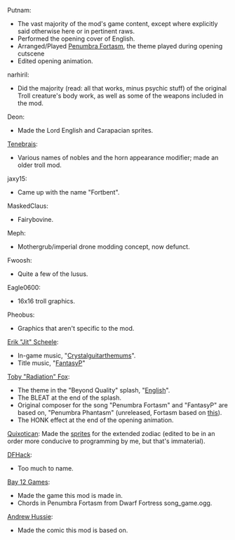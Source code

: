 Putnam:
* The vast majority of the mod's game content, except where explicitly said otherwise here or in pertinent raws.
* Performed the opening cover of English.
* Arranged/Played [Penumbra Fortasm](https://dl.dropboxusercontent.com/u/13790475/Penumbra%20Fortasm.ogg), the theme played during opening cutscene
* Edited opening animation.

narhiril: 
* Did the majority (read: all that works, minus psychic stuff) of the original Troll creature's body work, as well as some of the weapons included in the mod.

Deon: 
* Made the Lord English and Carapacian sprites.  

[Tenebrais](http://tenebrais.tumblr.com/):
* Various names of nobles and the horn appearance modifier; made an older troll mod.

jaxy15:
* Came up with the name "Fortbent".  

MaskedClaus:
* Fairybovine.  

Meph:
* Mothergrub/imperial drone modding concept, now defunct.  

Fwoosh:
* Quite a few of the lusus.  

Eagle0600:
* 16x16 troll graphics.  

Pheobus:
* Graphics that aren't specific to the mod.  

[Erik "Jit" Scheele](http://jitmakesstuff.tumblr.com/):
* In-game music, "[Crystalguitarthemums](http://unofficialmspafans.bandcamp.com/track/crystalguitarthemums)".  
* Title music, "[FantasyP](https://homestuck.bandcamp.com/track/fantasyp)"

[Toby "Radiation" Fox](http://undertale.com/):
* The theme in the "Beyond Quality" splash, "[English](http://homestuck.bandcamp.com/track/english)".
* The BLEAT at the end of the splash.
* Original composer for the song "Penumbra Fortasm" and "FantasyP" are based on, "Penumbra Phantasm" (unreleased, Fortasm based on [this](https://soundcloud.com/geminisuns/penumbra-phantasm-live-2012)).
* The HONK effect at the end of the opening animation.  

[Quixotican](https://quixotican-t.deviantart.com/):
Made the [sprites](https://quixotican-t.deviantart.com/art/Extended-Zodiac-Sprites-718782643) for the extended zodiac (edited to be in an order more conducive to programming by me, but that's immaterial).

[DFHack](https://github.com/DFHack/dfhack):
* Too much to name.  

[Bay 12 Games](http://bay12games.com/):
* Made the game this mod is made in.
* Chords in Penumbra Fortasm from Dwarf Fortress song_game.ogg.

[Andrew Hussie](http://mspaintadventures.com/):
* Made the comic this mod is based on.